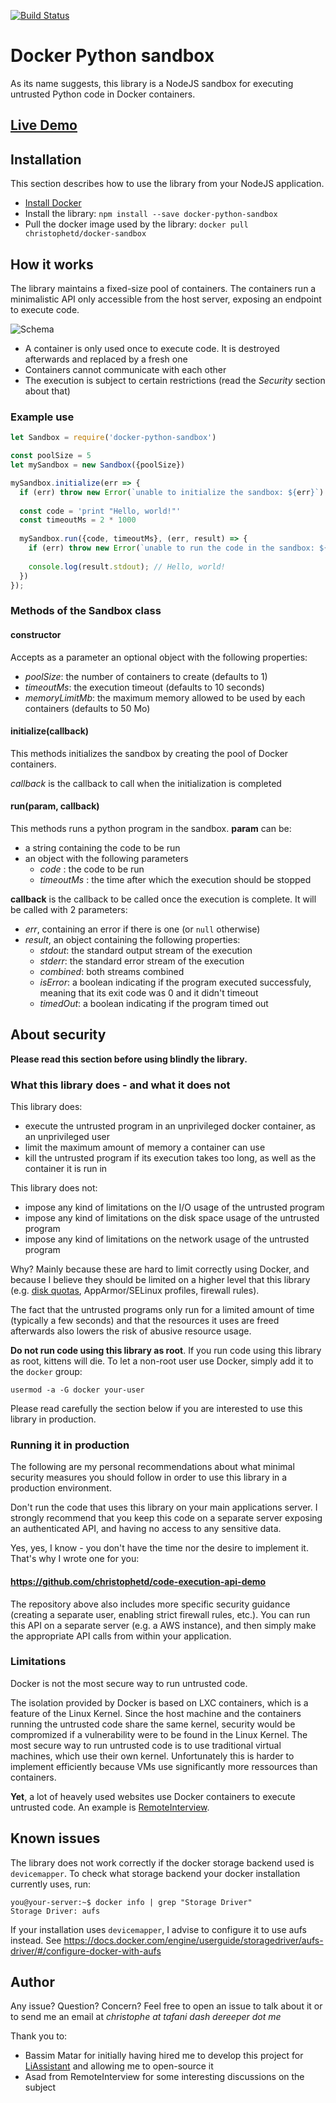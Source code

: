 [![Build Status](https://travis-ci.org/christophetd/docker-python-sandbox.svg)](https://travis-ci.org/christophetd/docker-python-sandbox)

# Docker Python sandbox

As its name suggests, this library is a NodeJS sandbox for executing untrusted Python code in Docker containers.

## [Live Demo](http://ec2-52-50-28-71.eu-west-1.compute.amazonaws.com:3244/)

## Installation

This section describes how to use the library from your NodeJS application.

- [Install Docker](https://docs.docker.com/engine/installation/)
- Install the library: `npm install --save docker-python-sandbox`
- Pull the docker image used by the library: `docker pull christophetd/docker-sandbox`

## How it works

The library maintains a fixed-size pool of containers. The containers run a minimalistic API only accessible from the host server, exposing an endpoint to execute code. 

![Schema](https://i.imgur.com/i8O7v2a.png)

- A container is only used once to execute code. It is destroyed afterwards and replaced by a fresh one
- Containers cannot communicate with each other
- The execution is subject to certain restrictions (read the *Security* section about that)


### Example use

```javascript
let Sandbox = require('docker-python-sandbox')

const poolSize = 5
let mySandbox = new Sandbox({poolSize})

mySandbox.initialize(err => {
  if (err) throw new Error(`unable to initialize the sandbox: ${err}`)
  
  const code = 'print "Hello, world!"'
  const timeoutMs = 2 * 1000
  
  mySandbox.run({code, timeoutMs}, (err, result) => {
    if (err) throw new Error(`unable to run the code in the sandbox: ${err}`)
    
    console.log(result.stdout); // Hello, world!
  })
});

```

### Methods of the Sandbox class

#### constructor

Accepts as a parameter an optional object with the following properties: 

- *poolSize*: the number of containers to create (defaults to 1)
- *timeoutMs*: the execution timeout (defaults to 10 seconds)
- *memoryLimitMb*: the maximum memory allowed to be used by each containers (defaults to 50 Mo)

#### initialize(callback)

This methods initializes the sandbox by creating the pool of Docker containers.

*callback* is the callback to call when the initialization is completed

#### run(param, callback)

This methods runs a python program in the sandbox. **param** can be: 

- a string containing the code to be run
- an object with the following parameters
  - *code* : the code to be run
  - *timeoutMs* : the time after which the execution should be stopped  

**callback** is the callback to be called once the execution is complete. It will be called with 2 parameters: 

- *err*, containing an error if there is one (or `null` otherwise)
- *result*, an object containing the following properties: 
   - *stdout*: the standard output stream of the execution
   - *stderr*: the standard error stream of the execution
   - *combined*: both streams combined
   - *isError*: a boolean indicating if the program executed successfuly, meaning that its exit code was 0 and it didn't timeout
   - *timedOut*: a boolean indicating if the program timed out

## About security

**Please read this section before using blindly the library.** 


### What this library does - and what it does not

This library does: 

- execute the untrusted program in an unprivileged docker container, as an unprivileged user
- limit the maximum amount of memory a container can use
- kill the untrusted program if its execution takes too long, as well as the container it is run in

This library does not: 

- impose any kind of limitations on the I/O usage of the untrusted program
- impose any kind of limitations on the disk space usage of the untrusted program
- impose any kind of limitations on the network usage of the untrusted program

Why? Mainly because these are hard to limit correctly using Docker, and because I believe they should be limited on a higher level that this library (e.g. [disk quotas](https://access.redhat.com/documentation/en-US/Red_Hat_Enterprise_Linux/6/html/Storage_Administration_Guide/ch-disk-quotas.html), AppArmor/SELinux profiles, firewall rules).

The fact that the untrusted programs only run for a limited amount of time (typically a few seconds) and that the resources it uses are freed afterwards also lowers the risk of abusive resource usage.

**Do not run code using this library as root**. If you run code using this library as root, kittens will die. To let a non-root user use Docker, simply add it to the `docker` group: 

```
usermod -a -G docker your-user
```

Please read carefully the section below if you are interested to use this library in production.

### Running it in production

The following are my personal recommendations about what minimal security measures you should follow in order to use this library in a production environment.

Don't run the code that uses this library on your main applications server. I strongly recommend that you keep this code on a separate server exposing an authenticated API, and having no access to any sensitive data.

Yes, yes, I know - you don't have the time nor the desire to implement it. That's why I wrote one for you: 

#### https://github.com/christophetd/code-execution-api-demo

The repository above also includes more specific security guidance (creating a separate user, enabling strict firewall rules, etc.). You can run this API on a separate server (e.g. a AWS instance), and then simply make the appropriate API calls from within your application.

### Limitations

Docker is not the most secure way to run untrusted code.

The isolation provided by Docker is based on LXC containers, which is a feature of the Linux Kernel. Since the host machine and the containers running the untrusted code share the same kernel, security would be compromized if a vulnerability were to be found in the Linux Kernel. The most secure way to run untrusted code is to use traditional virtual machines, which use their own kernel. Unfortunately this is harder to implement efficiently because VMs use significantly more ressources than containers.

**Yet**, a lot of heavely used websites use Docker containers to execute untrusted code. An example is [RemoteInterview](http://remoteinterview.io/).


## Known issues

The library does not work correctly if the docker storage backend used is `devicemapper`. To check what storage backend your docker installation currently uses, run: 

```
you@your-server:~$ docker info | grep "Storage Driver"
Storage Driver: aufs
```

If your installation uses `devicemapper`, I advise to configure it to use aufs instead. See https://docs.docker.com/engine/userguide/storagedriver/aufs-driver/#/configure-docker-with-aufs

## Author

Any issue? Question? Concern? Feel free to open an issue to talk about it or to send me an email at *christophe at tafani dash dereeper dot me*

Thank you to: 
- Bassim Matar for initially having hired me to develop this project for [LiAssistant](https://liassistant.li) and allowing me to open-source it
- Asad from RemoteInterview for some interesting discussions on the subject

